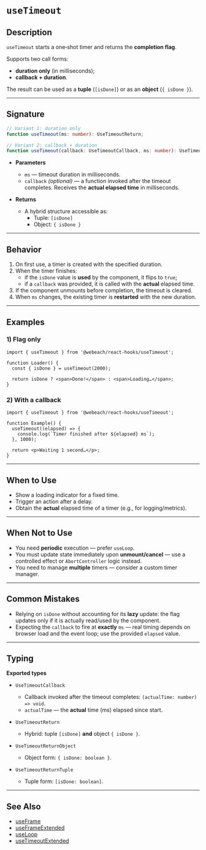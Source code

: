 # `useTimeout`

## Description

`useTimeout` starts a one‑shot timer and returns the **completion flag**.

Supports two call forms:
- **duration only** (in milliseconds);
- **callback + duration**.

The result can be used as a **tuple** (`[isDone]`) or as an **object** (`{ isDone }`).

---

## Signature

```ts
// Variant 1: duration only
function useTimeout(ms: number): UseTimeoutReturn;

// Variant 2: callback + duration
function useTimeout(callback: UseTimeoutCallback, ms: number): UseTimeoutReturn;
```

- **Parameters**
   - `ms` — timeout duration in milliseconds.
   - `callback` *(optional)* — a function invoked after the timeout completes. Receives the **actual elapsed time** in milliseconds.

- **Returns**
   - A hybrid structure accessible as:
      - Tuple: `[isDone]`
      - Object: `{ isDone }`

---

## Behavior

1. On first use, a timer is created with the specified duration.
2. When the timer finishes:
   - if the `isDone` value is **used** by the component, it flips to `true`;
   - if a `callback` was provided, it is called with the **actual** elapsed time.
3. If the component unmounts before completion, the timeout is cleared.
4. When `ms` changes, the existing timer is **restarted** with the new duration.

---

## Examples

### 1) Flag only

```tsx
import { useTimeout } from '@webeach/react-hooks/useTimeout';

function Loader() {
  const { isDone } = useTimeout(2000);

  return isDone ? <span>Done!</span> : <span>Loading…</span>;
}
```

### 2) With a callback

```tsx
import { useTimeout } from '@webeach/react-hooks/useTimeout';

function Example() {
  useTimeout((elapsed) => {
    console.log(`Timer finished after ${elapsed} ms`);
  }, 1000);

  return <p>Waiting 1 second…</p>;
}
```

---

## When to Use

- Show a loading indicator for a fixed time.
- Trigger an action after a delay.
- Obtain the **actual** elapsed time of a timer (e.g., for logging/metrics).

---

## When **Not** to Use

- You need **periodic** execution — prefer `useLoop`.
- You must update state immediately upon **unmount/cancel** — use a controlled effect or `AbortController` logic instead.
- You need to manage **multiple** timers — consider a custom timer manager.

---

## Common Mistakes

- Relying on `isDone` without accounting for its **lazy** update: the flag updates only if it is actually read/used by the component.
- Expecting the `callback` to fire at **exactly** `ms` — real timing depends on browser load and the event loop; use the provided `elapsed` value.

---

## Typing

**Exported types**

- `UseTimeoutCallback`
   - Callback invoked after the timeout completes: `(actualTime: number) => void`.
    - `actualTime` — the **actual** time (ms) elapsed since start.

- `UseTimeoutReturn`
   - Hybrid: tuple `[isDone]` **and** object `{ isDone }`.

- `UseTimeoutReturnObject`
   - Object form: `{ isDone: boolean }`.

- `UseTimeoutReturnTuple`
   - Tuple form: `[isDone: boolean]`.

---

## See Also

- [useFrame](useFrame.md)
- [useFrameExtended](useFrameExtended.md)
- [useLoop](useLoop.md)
- [useTimeoutExtended](useTimeoutExtended.md)
